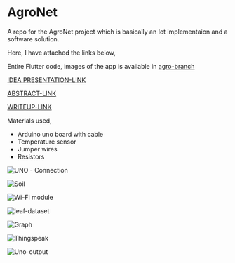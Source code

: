 # AgroNet
A repo for the AgroNet project which is basically an Iot implementaion and a software solution.

Here, I have attached the links below,

Entire Flutter code, images of the app is available in [agro-branch](https://github.com/KRISHNA-663/AgroNet/tree/agro)

[IDEA PRESENTATION-LINK](https://drive.google.com/file/d/1olk-wAV2zQO5Y5FrKgHU3j47_5uyxtoi/view?usp=sharing)

[ABSTRACT-LINK](https://drive.google.com/file/d/1b5XukFOHC8vxv84uGxiSXfJGChcNkTjr/view?usp=sharing)

[WRITEUP-LINK](https://drive.google.com/file/d/1JdGBPyE5YQZhFOruQE703Qmr49mBVZEW/view?usp=sharing)

Materials used,
* Arduino uno board with cable
* Temperature sensor
* Jumper wires
* Resistors


![UNO - Connection](https://github.com/KRISHNA-663/AgroNet/assets/93438911/7bfe1e85-f04a-41ab-812f-69cc3021bb33)

![Soil](https://github.com/KRISHNA-663/AgroNet/assets/93438911/12879998-ee43-4002-9842-7b0ff08fff1c)

![Wi-Fi module](https://github.com/KRISHNA-663/AgroNet/assets/93438911/7bfceeb4-1415-4da5-a020-32c98b8e26e1)

![leaf-dataset](https://github.com/KRISHNA-663/AgroNet/assets/93438911/36ef47dd-37f8-4c90-b214-885ffef2e8f5)

![Graph](https://github.com/KRISHNA-663/AgroNet/assets/93438911/c4552b08-8b78-4c82-82ed-a9a1f3a23bd2)

![Thingspeak](https://github.com/KRISHNA-663/AgroNet/assets/93438911/32cefa28-05e0-4eb6-af6b-dfd2dd205629)

![Uno-output](https://github.com/KRISHNA-663/AgroNet/assets/93438911/712c3edf-3440-45e6-b507-cc71d5155b8e)


